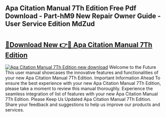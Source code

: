 ## Apa Citation Manual 7Th Edition Free Pdf Download - Part-hM9 New Repair Owner Guide - User Service Edition MdZud

# <h2><a href="http://bc23434.oget.top/?id=Apa+Citation+Manual+7Th+Edition">🔗Download New 👉🔴 Apa Citation Manual 7Th Edition</a></h2>

[![Apa Citation Manual 7Th Edition new download](https://i.imgur.com/5g1atiW.png)](http://bc23434.oget.top/?id=Apa+Citation+Manual+7Th+Edition)
Welcome to the Future This user manual showcases the innovative features and functionalities of your new Apa Citation Manual 7Th Edition. Important Information Ahead To ensure the best experience with your new Apa Citation Manual 7Th Edition, please take a moment to review this manual thoroughly. Experience the seamless integration of list of features with your new Apa Citation Manual 7Th Edition. Please Keep Us Updated Apa Citation Manual 7Th Edition. Share your feedback and suggestions to help us improve our products and services.
